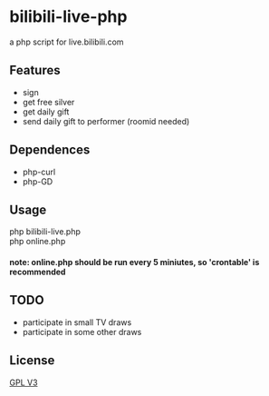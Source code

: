 # bilibili-live-php
a php script for live.bilibili.com

## Features
- sign
- get free silver
- get daily gift
- send daily gift to performer (roomid needed)

## Dependences
- php-curl  
- php-GD

## Usage
php bilibili-live.php  
php online.php  
#### note: online.php should be run every 5 miniutes, so 'crontable' is recommended

## TODO
- participate in small TV draws
- participate in some other draws

## License
[GPL V3](https://github.com/CHEATBEATER/bilibili-live-php/blob/master/LICENSE)
